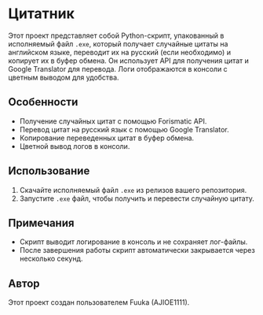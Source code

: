 
# Цитатник

Этот проект представляет собой Python-скрипт, упакованный в исполняемый файл `.exe`, который получает случайные цитаты на английском языке, переводит их на русский (если необходимо) и копирует их в буфер обмена. Он использует API для получения цитат и Google Translator для перевода. Логи отображаются в консоли с цветным выводом для удобства.

## Особенности

- Получение случайных цитат с помощью Forismatic API.
- Перевод цитат на русский язык с помощью Google Translator.
- Копирование переведенных цитат в буфер обмена.
- Цветной вывод логов в консоли.

## Использование

1. Скачайте исполняемый файл `.exe` из релизов вашего репозитория.
2. Запустите `.exe` файл, чтобы получить и перевести случайную цитату.

## Примечания

- Скрипт выводит логирование в консоль и не сохраняет лог-файлы.
- После завершения работы скрипт автоматически закрывается через несколько секунд.

## Автор

Этот проект создан пользователем Fuuka (AJIOE1111).
